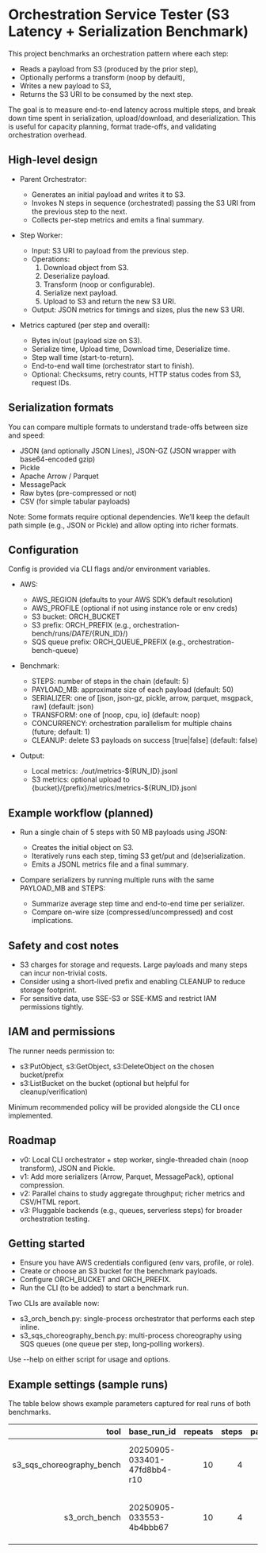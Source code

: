 # Orchestration Service Tester (S3 Latency + Serialization Benchmark)

This project benchmarks an orchestration pattern where each step:
- Reads a payload from S3 (produced by the prior step),
- Optionally performs a transform (noop by default),
- Writes a new payload to S3,
- Returns the S3 URI to be consumed by the next step.

The goal is to measure end-to-end latency across multiple steps, and break down time spent in serialization, upload/download, and deserialization. This is useful for capacity planning, format trade-offs, and validating orchestration overhead.

## High-level design

- Parent Orchestrator:
  - Generates an initial payload and writes it to S3.
  - Invokes N steps in sequence (orchestrated) passing the S3 URI from the previous step to the next.
  - Collects per-step metrics and emits a final summary.

- Step Worker:
  - Input: S3 URI to payload from the previous step.
  - Operations:
    1) Download object from S3.
    2) Deserialize payload.
    3) Transform (noop or configurable).
    4) Serialize next payload.
    5) Upload to S3 and return the new S3 URI.
  - Output: JSON metrics for timings and sizes, plus the new S3 URI.

- Metrics captured (per step and overall):
  - Bytes in/out (payload size on S3).
  - Serialize time, Upload time, Download time, Deserialize time.
  - Step wall time (start-to-return).
  - End-to-end wall time (orchestrator start to finish).
  - Optional: Checksums, retry counts, HTTP status codes from S3, request IDs.

## Serialization formats

You can compare multiple formats to understand trade-offs between size and speed:
- JSON (and optionally JSON Lines), JSON-GZ (JSON wrapper with base64-encoded gzip)
- Pickle
- Apache Arrow / Parquet
- MessagePack
- Raw bytes (pre-compressed or not)
- CSV (for simple tabular payloads)

Note: Some formats require optional dependencies. We’ll keep the default path simple (e.g., JSON or Pickle) and allow opting into richer formats.

## Configuration

Config is provided via CLI flags and/or environment variables.

- AWS:
  - AWS_REGION (defaults to your AWS SDK’s default resolution)
  - AWS_PROFILE (optional if not using instance role or env creds)
  - S3 bucket: ORCH_BUCKET
  - S3 prefix: ORCH_PREFIX (e.g., orchestration-bench/runs/${DATE}/${RUN_ID}/)
  - SQS queue prefix: ORCH_QUEUE_PREFIX (e.g., orchestration-bench-queue)

- Benchmark:
  - STEPS: number of steps in the chain (default: 5)
  - PAYLOAD_MB: approximate size of each payload (default: 50)
  - SERIALIZER: one of [json, json-gz, pickle, arrow, parquet, msgpack, raw] (default: json)
  - TRANSFORM: one of [noop, cpu, io] (default: noop)
  - CONCURRENCY: orchestration parallelism for multiple chains (future; default: 1)
  - CLEANUP: delete S3 payloads on success [true|false] (default: false)

- Output:
  - Local metrics: ./out/metrics-${RUN_ID}.jsonl
  - S3 metrics: optional upload to {bucket}/{prefix}/metrics/metrics-${RUN_ID}.jsonl

## Example workflow (planned)

- Run a single chain of 5 steps with 50 MB payloads using JSON:
  - Creates the initial object on S3.
  - Iteratively runs each step, timing S3 get/put and (de)serialization.
  - Emits a JSONL metrics file and a final summary.

- Compare serializers by running multiple runs with the same PAYLOAD_MB and STEPS:
  - Summarize average step time and end-to-end time per serializer.
  - Compare on-wire size (compressed/uncompressed) and cost implications.

## Safety and cost notes

- S3 charges for storage and requests. Large payloads and many steps can incur non-trivial costs.
- Consider using a short-lived prefix and enabling CLEANUP to reduce storage footprint.
- For sensitive data, use SSE-S3 or SSE-KMS and restrict IAM permissions tightly.

## IAM and permissions

The runner needs permission to:
- s3:PutObject, s3:GetObject, s3:DeleteObject on the chosen bucket/prefix
- s3:ListBucket on the bucket (optional but helpful for cleanup/verification)

Minimum recommended policy will be provided alongside the CLI once implemented.

## Roadmap

- v0: Local CLI orchestrator + step worker, single-threaded chain (noop transform), JSON and Pickle.
- v1: Add more serializers (Arrow, Parquet, MessagePack), optional compression.
- v2: Parallel chains to study aggregate throughput; richer metrics and CSV/HTML report.
- v3: Pluggable backends (e.g., queues, serverless steps) for broader orchestration testing.

## Getting started

- Ensure you have AWS credentials configured (env vars, profile, or role).
- Create or choose an S3 bucket for the benchmark payloads.
- Configure ORCH_BUCKET and ORCH_PREFIX.
- Run the CLI (to be added) to start a benchmark run.

Two CLIs are available now:
- s3_orch_bench.py: single-process orchestrator that performs each step inline.
- s3_sqs_choreography_bench.py: multi-process choreography using SQS queues (one queue per step, long-polling workers).

Use --help on either script for usage and options.

## Example settings (sample runs)

The table below shows example parameters captured for real runs of both benchmarks.

| tool                      | base_run_id                      | repeats | steps | payload_mb | serializer | bucket                   | prefix                   | queue_prefix               | computed_base_prefix                                        | cleanup | cleanup_queues | aws_profile | aws_region | persistent_workers |    min_s |    max_s |    avg_s |  stdev_s | median_s |
|--------------------------:|:---------------------------------|--------:|------:|-----------:|:-----------|:--------------------------|:-------------------------|:---------------------------|:-------------------------------------------------------------|:--------|:---------------|:------------|:-----------|:-------------------|---------:|---------:|---------:|---------:|---------:|
| s3_sqs_choreography_bench | 20250905-033401-47fd8bb4-r10     |      10 |     4 |        1.0 | json       | re-service-test-us-east-2 | orchestration-bench/runs | orchestration-bench-queue  | orchestration-bench/runs/20250905-033401-47fd8bb4-r10       | true    | false          | orch-bench  | us-east-1  | true               | 0.906141 | 2.258833 | 1.173785 | 0.395488 | 1.037834 |
| s3_orch_bench             | 20250905-033553-4b4bbb67         |      10 |     4 |        1.0 | json       | re-service-test-us-east-2 | orchestration-bench/runs | -                         | orchestration-bench/runs/20250905-033553-4b4bbb67           | true    | -              | orch-bench  | us-east-1  | -                  | 0.913329 | 1.365823 | 1.048879 | 0.132818 | 1.017237 |
